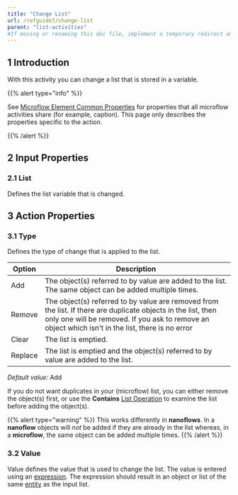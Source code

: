 ```yaml
---
title: "Change List"
url: /refguide7/change-list
parent: "list-activities"
#If moving or renaming this doc file, implement a temporary redirect and let the respective team know they should update the URL in the product. See Mapping to Products for more details.
---
```


## 1 Introduction

With this activity you can change a list that is stored in a variable.

{{% alert type="info" %}}

See [Microflow Element Common Properties](microflow-element-common-properties) for properties that all microflow activities share (for example, caption). This page only describes the properties specific to the action.

{{% /alert %}}

## 2 Input Properties

### 2.1 List

Defines the list variable that is changed.

## 3 Action Properties

### 3.1 Type

Defines the type of change that is applied to the list.

| Option | Description |
| --- | --- |
| Add | The object(s) referred to by value are added to the list. The same object can be added multiple times. |
| Remove | The object(s) referred to by value are removed from the list. If there are duplicate objects in the list, then only one will be removed. If you ask to remove an object which isn't in the list, there is no error |
| Clear | The list is emptied. |
| Replace | The list is emptied and the object(s) referred to by value are added to the list. |

_Default value:_ Add

If you do not want duplicates in your (microflow) list, you can either remove the object(s) first, or use the **Contains** [List Operation](list-operation) to examine the list before adding the object(s).

{{% alert type="warning" %}}
This works differently in **nanoflows**. In a **nanoflow** objects will *not* be added if they are already in the list whereas, in a **microflow**, the same object can be added multiple times.
{{% /alert %}}

### 3.2 Value

Value defines the value that is used to change the list. The value is entered using an [expression](expressions). The expression should result in an object or list of the same [entity](entities) as the input list.
